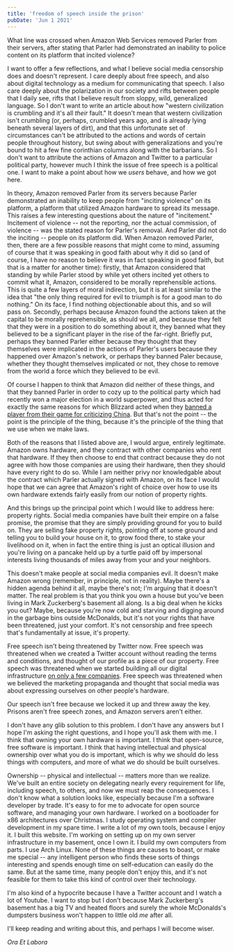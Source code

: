 ```yaml
---
title: 'freedom of speech inside the prison'
pubDate: 'Jun 1 2021'
---
```


What line was crossed when Amazon Web Services removed Parler from their servers, after stating that
Parler had demonstrated an inability to police content on its platform that incited violence?

I want to offer a few reflections, and what I believe social media censorship does and doesn't
represent. I care deeply about free speech, and also about digital technology as a medium for
communicating that speech. I also care deeply about the polarization in our society and rifts
between people that I daily see, rifts that I believe result from sloppy, wild, generalized
language. So I don't want to write an article about how "western civilization is crumbling and it's
all _their_ fault." It doesn't mean that western civilization isn't crumbling (or, perhaps, crumbled
years ago, and is already lying beneath several layers of dirt), and that this unfortunate set of
circumstances can't be attributed to the actions and words of certain people throughout history, but
swing about with generalizations and you're bound to hit a few fine corinthian columns along with
the barbarians. So I don't want to attribute the actions of Amazon and Twitter to a particular
political party, however much I think the issue of free speech is a political one. I want to make a
point about how we _users_ behave, and how we got here.

In theory, Amazon removed Parler from its servers because Parler demonstrated an inability to keep
people from "inciting violence" on its platform, a platform that utilized Amazon hardware to spread
its message. This raises a few interesting questions about the nature of "incitement." Incitement of
violence -- not the reporting, nor the actual commission, of violence -- was the stated reason for
Parler's removal. And Parler did not do the inciting -- people on its platform did. When Amazon
removed Parler, then, there are a few possible reasons that might come to mind, assuming of course
that it was speaking in good faith about why it did so (and of course, I have no reason to believe
it was in fact speaking in good faith, but that is a matter for another time): firstly, that Amazon
considered that standing by while Parler stood by while yet others incited yet others to commit what
it, Amazon, considered to be morally reprehensible actions. This is quite a few layers of moral
indirection, but it is at least similar to the idea that "the only thing required for evil to
triumph is for a good man to do nothing." On its face, I find nothing objectionable about this, and
so will pass on. Secondly, perhaps because Amazon found the actions taken at the capital to be
morally reprehensible, as should we all, and because they felt that they were in a position to do
something about it, they banned what they believed to be a significant player in the rise of the
far-right. Briefly put, perhaps they banned Parler either because they thought that they themselves
were implicated in the actions of Parler's users because they happened over Amazon's network, or
perhaps they banned Paler because, whether they thought themselves implicated or not, they chose to
remove from the world a force which they believed to be evil.

Of course I happen to think that Amazon did neither of these things, and that they banned Parler in
order to cozy up to the political party which had recently won a major election in a world
superpower, and thus acted for exactly the same reasons for which Blizzard acted when they
[banned a player from their game for criticizing China](https://en.wikipedia.org/wiki/Blitzchung_controversy).
But that's not the point -- the point is the principle of the thing, because it's the principle of
the thing that we use when we make laws.

Both of the reasons that I listed above are, I would argue, entirely legitimate. Amazon owns
hardware, and they contract with other companies who rent that hardware. If they then choose to end
that contract because they do not agree with how those companies are using their hardware, then they
should have every right to do so. While I am neither privy nor knowledgable about the contract which
Parler actually signed with Amazon, on its face I would hope that we can agree that Amazon's right
of choice over how to use its own hardware extends fairly easily from our notion of property rights.

And this brings up the principal point which I would like to address here: property rights. Social
media companies have built their empire on a false promise, the promise that they are simply
providing ground for you to build on. They are selling fake property rights, pointing off at some
ground and telling you to build your house on it, to grow food there, to stake your livelihood on
it, when in fact the entire thing is just an optical illusion and you're living on a pancake held up
by a turtle paid off by impersonal interests living thousands of miles away from your and your
neighbors.

This doesn't make people at social media companies evil. It doesn't make Amazon wrong (remember, in
principle, not in reality). Maybe there's a hidden agenda behind it all, maybe there's not; I'm
arguing that it doesn't matter. The real problem is that you think you own a house but you've been
living in Mark Zuckerberg's basement all along. Is a big deal when he kicks you out? Maybe, because
you're now cold and starving and digging around in the garbage bins outside McDonalds, but it's not
your rights that have been threatened, just your comfort. It's not censorship and free speech that's
fundamentally at issue, it's property.

Free speech isn't being threatened by Twitter now. Free speech was threatened when we created a
Twitter account without reading the terms and conditions, and thought of our profile as a piece of
our property. Free speech was threatened when we started building all our digital infrastructure
[on only a few companies](https://www.canalys.com/newsroom/canalys-worldwide-cloud-infrastructure-Q4-2019-and-full-year-2019).
Free speech was threatened when we believed the marketing propaganda and thought that social media
was about expressing ourselves on other people's hardware.

Our speech isn't free because we locked it up and threw away the key. Prisons aren't free speech
zones, and Amazon servers aren't either.

I don't have any glib solution to this problem. I don't have any answers but I hope I'm asking the
right questions, and I hope you'll ask them with me. I think that owning your own hardware is
important. I think that open-source, free software is important. I think that having intellectual
and physical ownership over what you do is important, which is why we should do less things with
computers, and more of what we do should be built ourselves.

Ownership -- physical and intellectual -- matters more than we realize. We've built an entire
society on delegating nearly every requirement for life, including speech, to others, and now we
must reap the consequences. I don't know what a solution looks like, especially because I'm a
software developer by trade. It's easy to for me to advocate for open source software, and managing
your own hardware. I worked on a bootloader for x86 architectures over Christmas. I study operating
system and compiler development in my spare time. I write a lot of my own tools, because I enjoy it.
I built this website. I'm working on setting up on my own server infrastructure in my basement, once
I own it. I build my own computers from parts. I use Arch Linux. None of these things are causes to
boast, or make me special -- any intelligent person who finds these sorts of things interesting and
spends enough time on self-education can easily do the same. But at the same time, many people don't
enjoy this, and it's not feasible for them to take this kind of control over their technology.

I'm also kind of a hypocrite because I have a Twitter account and I watch a lot of Youtube. I want
to stop but I don't because Mark Zuckerberg's basement has a big TV and heated floors and surely the
whole McDonalds's dumpsters business won't happen to little old _me_ after all.

I'll keep reading and writing about this, and perhaps I will become wiser.

_Ora Et Labora_
